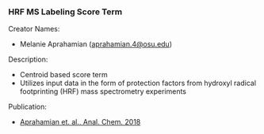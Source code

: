 ### HRF MS Labeling Score Term
Creator Names:
* Melanie Aprahamian (aprahamian.4@osu.edu)

Description:
* Centroid based score term
* Utilizes input data in the form of protection factors from hydroxyl radical footprinting (HRF) mass spectrometry experiments

Publication:
* [Aprahamian et. al., Anal. Chem. 2018](https://pubs.acs.org/doi/abs/10.1021/acs.analchem.8b01624)